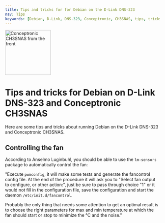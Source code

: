 ```yaml
---
title: Tips and tricks for for Debian on the D-Link DNS-323
nav: Tips
keywords: [Debian, D-Link, DNS-323, Conceptronic, CH3SNAS, tips, tricks]
---
```


<div class="right">
<img src = "../images/r_ch3snas_front.jpg" class="border" alt="Conceptronic CH3SNAS from the front" width="148" height="146" />
</div>

<h1>Tips and tricks for Debian on D-Link DNS-323 and Conceptronic CH3SNAS</h1>

Here are some tips and tricks about running Debian on the D-Link DNS-323
and Conceptronic CH3SNAS.

<h2 id="fan-control">Controlling the fan</h2>

According to Anselmo Luginbuhl, you should be able to use the `lm-sensors`
package to automatically control the fan:

"Execute `pwmconfig`, it will make some tests and generate the fancontrol
config file. At the end of the procedure it will ask you to "Select fan
output to configure, or other action:", just be sure to pass through choice
"1" or it would not fill in the configuration file, save the configuration
and start the daemon `/etc/init.d/fancontrol`.

Probably the only thing that needs some attention to get an optimal result
is to choose the right parameters for max and min temperature at which the
fan should start or stop to minimize the °C and the noise."


